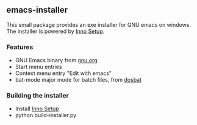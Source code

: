 emacs-installer
---------------

This small package provides an exe installer for GNU emacs on windows. The installer is powered by [Inno Setup](http://www.jrsoftware.org/isinfo.php).

### Features
* GNU Emacs binary from [gnu.org](http://ftp.gnu.org/pub/gnu/emacs/windows/)
* Start menu entries
* Context menu entry "Edit with emacs"
* bat-mode major mode for batch files, from [dosbat](http://sourceforge.net/projects/dosbat/)

### Building the installer
* Install [Inno Setup](http://www.jrsoftware.org/isinfo.php)
* python build-installer.py
